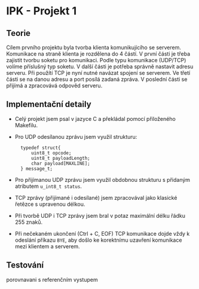 # IPK - Projekt 1

## Teorie
Cílem prvního projektu byla tvorba klienta komunikujícího se serverem. Komunikace na straně klienta je rozdělena do 4 částí. V první části je třeba zajistit tvorbu soketu pro komunikaci. Podle typu komunikace (UDP/TCP) volíme příslušný typ soketu. V další části je potřeba správně nastavit adresu serveru. Při použítí TCP je nyní nutné navázat spojení se serverem. Ve třetí části se na danou adresu a port posílá zadaná zpráva. V poslední části se přijímá a zpracovává odpověd serveru.

## Implementační detaily
* Celý projekt jsem psal v jazyce C a překládal pomocí přiloženého Makefilu.
* Pro UDP odesílanou zprávu jsem využil strukturu:
        
        typedef struct{
            uint8_t opcode;
            uint8_t payloadLength;
            char payload[MAXLINE];
        } message_t;
* Pro přijímanou UDP zprávu jsem využil obdobnou strukturu s přidaným atributem `u_int8_t status`.
* TCP zprávy (přijímané i odesílané) jsem zpracovával jako klasické řetězce s upravenou délkou.
* Při tvorbě UDP i TCP zprávy jsem bral v potaz maximální délku řádku 255 znaků.
* Při nečekaném ukončení (Ctrl + C, EOF) TCP komunikace dojde vždy k odeslání příkazu `BYE`, aby došlo ke korektnímu uzavření komunikace mezi klientem a serverem.

## Testování
porovnavani s referenčním vystupem